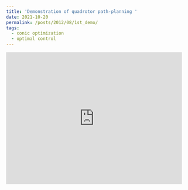 ```yaml
---
title: 'Demonstration of quadrotor path-planning '
date: 2021-10-20
permalink: /posts/2012/08/1st_demo/
tags:
  - conic optimization
  - optimal control
---
```


<iframe width="480" height="360" src="https://www.youtube.com/watch?v=jieRSmQwHTU" frameborder="0"> </iframe>

